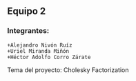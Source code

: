 ## Equipo 2

### Integrantes:

    +Alejandro Nivón Ruíz
    +Uriel Miranda Miñón
    +Héctor Adolfo Corro Zárate

Tema del proyecto: Cholesky Factorization